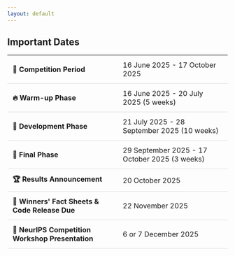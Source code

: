 ```yaml
---
layout: default
---
```


## Important Dates

<table class="foo" style="border-collapse: collapse; width: 100%;">
    <tr style="border-bottom: 1px solid #ddd;">
        <td width="50%" style="padding: 12px;"><b>🏁 Competition Period</b></td>
        <td width="50%" style="padding: 12px;">16 June 2025 - 17 October 2025</td>
    </tr>
    <tr style="border-bottom: 1px solid #ddd;">
        <td width="50%" style="padding: 12px;"><b>🔥 Warm-up Phase</b></td>
        <td width="50%" style="padding: 12px;">16 June 2025 - 20 July 2025 (5 weeks)</td>
    </tr>
    <tr style="border-bottom: 1px solid #ddd;">
        <td width="50%" style="padding: 12px;"><b>🚀 Development Phase</b></td>
        <td width="50%" style="padding: 12px;">21 July 2025 - 28 September 2025 (10 weeks)</td>
    </tr>
    <tr style="border-bottom: 1px solid #ddd;">
        <td width="50%" style="padding: 12px;"><b>🎯 Final Phase</b></td>
        <td width="50%" style="padding: 12px;">29 September 2025 - 17 October 2025 (3 weeks)</td>
    </tr>
    <tr style="border-bottom: 1px solid #ddd;">
        <td width="50%" style="padding: 12px;"><b>🏆 Results Announcement</b></td>
        <td width="50%" style="padding: 12px;">20 October 2025</td>
    </tr>
    <tr style="border-bottom: 1px solid #ddd;">
        <td width="50%" style="padding: 12px;"><b>📝 Winners' Fact Sheets & Code Release Due</b></td>
        <td width="50%" style="padding: 12px;">22 November 2025</td>
    </tr>
    <tr style="border-bottom: 1px solid #ddd;">
        <td width="50%" style="padding: 12px;"><b>🎤 NeurIPS Competition Workshop Presentation</b></td>
        <td width="50%" style="padding: 12px;">6 or 7 December 2025</td>
    </tr>
</table>
